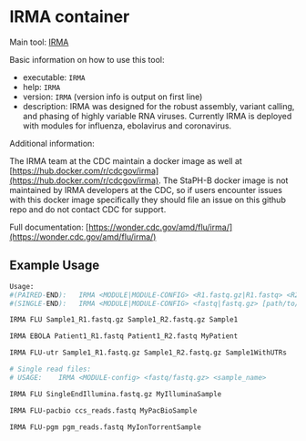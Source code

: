 # IRMA container

Main tool: [IRMA](https://wonder.cdc.gov/amd/flu/irma/)

Basic information on how to use this tool:

- executable: `IRMA`
- help: `IRMA`
- version: `IRMA` (version info is output on first line)
- description: IRMA was designed for the robust assembly, variant calling, and phasing of highly variable RNA viruses. Currently IRMA is deployed with modules for influenza, ebolavirus and coronavirus.

Additional information:

The IRMA team at the CDC maintain a docker image as well at [https://hub.docker.com/r/cdcgov/irma](https://hub.docker.com/r/cdcgov/irma). The StaPH-B docker image is not maintained by IRMA developers at the CDC, so if users encounter issues with this docker image specifically they should file an issue on this github repo and do not contact CDC for support.

Full documentation: [https://wonder.cdc.gov/amd/flu/irma/](https://wonder.cdc.gov/amd/flu/irma/)

## Example Usage

```bash
Usage:
#(PAIRED-END):   IRMA <MODULE|MODULE-CONFIG> <R1.fastq.gz|R1.fastq> <R2.fastq.gz|R2.fastq> [path/to/]<sample_name> [options]
#(SINGLE-END):   IRMA <MODULE|MODULE-CONFIG> <fastq|fastq.gz> [path/to/]<sample_name> [options]

IRMA FLU Sample1_R1.fastq.gz Sample1_R2.fastq.gz Sample1

IRMA EBOLA Patient1_R1.fastq Patient1_R2.fastq MyPatient

IRMA FLU-utr Sample1_R1.fastq.gz Sample1_R2.fastq.gz Sample1WithUTRs

# Single read files:
# USAGE:	IRMA <MODULE-config> <fastq/fastq.gz> <sample_name>

IRMA FLU SingleEndIllumina.fastq.gz MyIlluminaSample

IRMA FLU-pacbio ccs_reads.fastq MyPacBioSample

IRMA FLU-pgm pgm_reads.fastq MyIonTorrentSample

```
